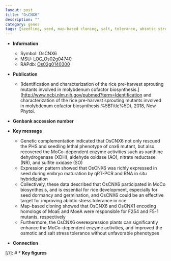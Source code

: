 ```yaml
---
layout: post
title: "OsCNX6"
description: ""
category: genes
tags: [seedling, seed, map-based cloning, salt, tolerance, abiotic stress, salt stress, stress, biotic stress, nitrate, stress tolerance, dormancy]
---
```


* **Information**  
    + Symbol: OsCNX6  
    + MSU: [LOC_Os02g04740](http://rice.uga.edu/cgi-bin/ORF_infopage.cgi?orf=LOC_Os02g04740)  
    + RAPdb: [Os02g0140300](http://rapdb.dna.affrc.go.jp/viewer/gbrowse_details/irgsp1?name=Os02g0140300)  

* **Publication**  
    + [Identification and characterization of the rice pre-harvest sprouting mutants involved in molybdenum cofactor biosynthesis.](http://www.ncbi.nlm.nih.gov/pubmed?term=Identification and characterization of the rice pre-harvest sprouting mutants involved in molybdenum cofactor biosynthesis.%5BTitle%5D), 2018, New Phytol.

* **Genbank accession number**  

* **Key message**  
    + Genetic complementation indicated that OsCNX6 not only rescued the PHS and seedling lethal phenotype of cnx6 mutant, but also recovered the MoCo-dependent enzyme activities such as xanthine dehydrogenase (XDH), aldehyde oxidase (AO), nitrate reductase (NR), and sulfite oxidase (SO)
    + Expression pattern showed that OsCNX6 was richly expressed in seed during embryo maturation by qRT-PCR and RNA in situ hybridization
    + Collectively, these data described that OsCNX6 participated in MoCo biosynthesis, and is essential for rice development, especially for seed dormancy and germination, and OsCNX6 could be an effective target for improving abiotic stress tolerance in rice
    + Map-based cloning showed that OsCNX6 and OsCNX1 encoding homologs of MoaE and MoeA were responsible for F254 and F5-1 mutants, respectively
    + Furthermore, the OsCNX6 overexpression plants can significantly enhance the MoCo-dependent enzyme activities, and improved the osmotic and salt stress tolerance without unfavorable phenotypes

* **Connection**  

[//]: # * **Key figures**  


